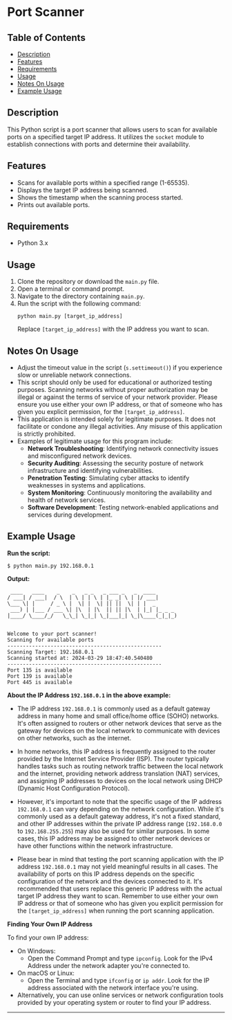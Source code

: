 

# Port Scanner


## Table of Contents
- [Description](#description)
- [Features](#features)
- [Requirements](#requirements)
- [Usage](#usage)
- [Notes On Usage](#notes-on-usage)
- [Example Usage](#example-usage)


## Description
This Python script is a  port scanner that allows users to scan for available ports on a specified target IP address. It utilizes the `socket` module to establish connections with ports and determine their availability.

## Features
- Scans for available ports within a specified range (1-65535).
- Displays the target IP address being scanned.
- Shows the timestamp when the scanning process started.
- Prints out available ports.

## Requirements
- Python 3.x

## Usage
1. Clone the repository or download the `main.py` file.
2. Open a terminal or command prompt.
3. Navigate to the directory containing `main.py`.
4. Run the script with the following command:
    ```
    python main.py [target_ip_address]
    ```
   Replace `[target_ip_address]` with the IP address you want to scan.

## Notes On Usage
- Adjust the timeout value in the script (`s.settimeout()`) if you experience slow or unreliable network connections.
- This script should only be used for educational or authorized testing purposes. Scanning networks without proper authorization may be illegal or against the terms of service of your network provider. Please ensure you use either your own IP address, or that of someone who has given you explicit permission, for the `[target_ip_address]`.
- This application is intended solely for legitimate purposes. It does not facilitate or condone any illegal activities. Any misuse of this application is strictly prohibited. 
- Examples of legitimate usage for this program include:
  - **Network Troubleshooting**: Identifying network connectivity issues and misconfigured network devices.
  - **Security Auditing**: Assessing the security posture of network infrastructure and identifying vulnerabilities.
  - **Penetration Testing**: Simulating cyber attacks to identify weaknesses in systems and applications.
  - **System Monitoring**: Continuously monitoring the availability and health of network services.
  - **Software Development**: Testing network-enabled applications and services during development.

## Example Usage
**Run the script:**
```
$ python main.py 192.168.0.1
```
**Output:**
```
 ____   ____    _    _   _ _   _ ___ _   _  ____       
/ ___| / ___|  / \  | \ | | \ | |_ _| \ | |/ ___|      
\___ \| |     / _ \ |  \| |  \| || ||  \| | |  _       
 ___) | |___ / ___ \| |\  | |\  || || |\  | |_| |_ _ _
|____/ \____/_/   \_\_| \_|_| \_|___|_| \_|\____(_|_|_)


Welcome to your port scanner!
Scanning for available ports
--------------------------------------------------
Scanning Target: 192.168.0.1
Scanning started at: 2024-03-29 18:47:40.540480
--------------------------------------------------
Port 135 is available
Port 139 is available
Port 445 is available
```
**About the IP Address `192.168.0.1` in the above example:**
- The IP address `192.168.0.1` is commonly used as a default gateway address in many home and small office/home office (SOHO) networks. It's often assigned to routers or other network devices that serve as the gateway for devices on the local network to communicate with devices on other networks, such as the internet.

- In home networks, this IP address is frequently assigned to the router provided by the Internet Service Provider (ISP). The router typically handles tasks such as routing network traffic between the local network and the internet, providing network address translation (NAT) services, and assigning IP addresses to devices on the local network using DHCP (Dynamic Host Configuration Protocol).

- However, it's important to note that the specific usage of the IP address `192.168.0.1` can vary depending on the network configuration. While it's commonly used as a default gateway address, it's not a fixed standard, and other IP addresses within the private IP address range (`192.168.0.0` to `192.168.255.255`) may also be used for similar purposes. In some cases, this IP address may be assigned to other network devices or have other functions within the network infrastructure.

- Please bear in mind that testing the port scanning application with the IP address `192.168.0.1` may not yield meaningful results in all cases. The availability of ports on this IP address depends on the specific configuration of the network and the devices connected to it. It's recommended that users replace this generic IP address with the actual target IP address they want to scan. Remember to use either your own IP address or that of someone who has given you explicit permission for the `[target_ip_address]` when running the port scanning application.

**Finding Your Own IP Address**

To find your own IP address:
- On Windows:
  - Open the Command Prompt and type `ipconfig`. Look for the IPv4 Address under the network adapter you're connected to.
- On macOS or Linux:
  - Open the Terminal and type `ifconfig` or `ip addr`. Look for the IP address associated with the network interface you're using.
- Alternatively, you can use online services or network configuration tools provided by your operating system or router to find your IP address.





---
